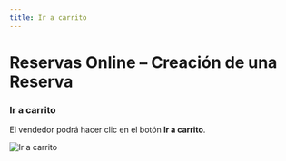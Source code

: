 ```yaml
---
title: Ir a carrito
---
```


# Reservas Online – Creación de una Reserva

### Ir a carrito
El vendedor podrá hacer clic en el botón **Ir a carrito**.

![Ir a carrito](/img/reservas-online/ir-a-carrito.png)
